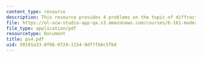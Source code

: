 ```yaml
---
content_type: resource
description: This resource provides 4 problems on the topic of diffraction.
file: https://ol-ocw-studio-app-qa.s3.amazonaws.com/courses/6-161-modern-optics-project-laboratory-fall-2005/50191a338f06972411549df7fb0c5fb4_ps4.pdf
file_type: application/pdf
resourcetype: Document
title: ps4.pdf
uid: 50191a33-8f06-9724-1154-9df7fb0c5fb4
---
```

